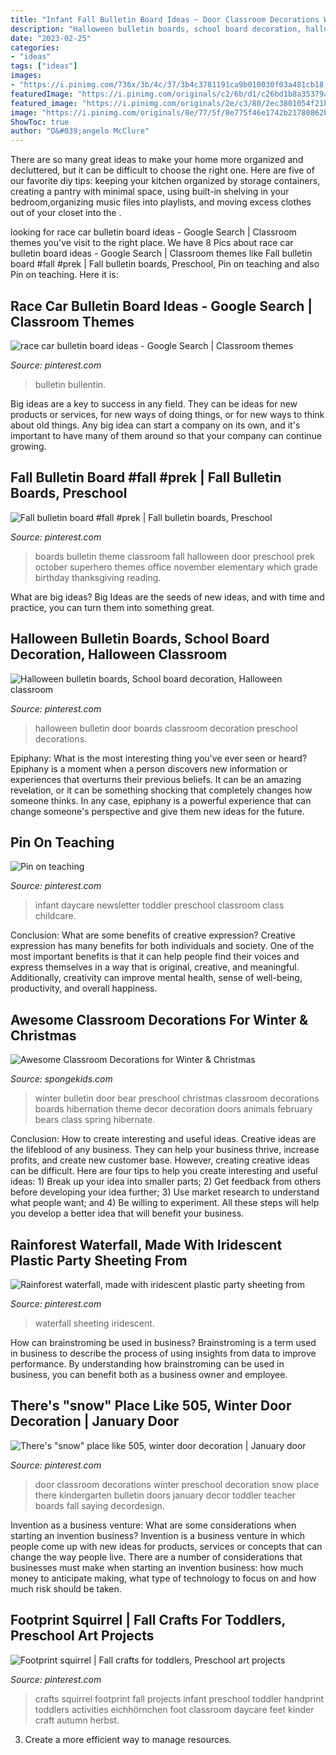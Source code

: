 ```yaml
---
title: "Infant Fall Bulletin Board Ideas ~ Door Classroom Decorations Winter Preschool Decoration Snow Place There Kindergarten Bulletin Doors January Decor Toddler Teacher Boards Fall Saying Decordesign"
description: "Halloween bulletin boards, school board decoration, halloween classroom"
date: "2023-02-25"
categories:
- "ideas"
tags: ["ideas"]
images:
- "https://i.pinimg.com/736x/3b/4c/37/3b4c3781191ca9b010030f03a481cb18.jpg"
featuredImage: "https://i.pinimg.com/originals/c2/6b/d1/c26bd1b8a35379a5b1a8473541a561bc.jpg"
featured_image: "https://i.pinimg.com/originals/2e/c3/80/2ec3801054f21bc00a4fb6b3370e291e.jpg"
image: "https://i.pinimg.com/originals/8e/77/5f/8e775f46e1742b21780862ba58ac1317.jpg"
ShowToc: true
author: "D&#039;angelo McClure"
---
```



There are so many great ideas to make your home more organized and decluttered, but it can be difficult to choose the right one. Here are five of our favorite diy tips: keeping your kitchen organized by storage containers, creating a pantry with minimal space, using built-in shelving in your bedroom,organizing music files into playlists, and moving excess clothes out of your closet into the .

	

		
looking for race car bulletin board ideas - Google Search | Classroom themes you've visit to the right place. We have 8 Pics about race car bulletin board ideas - Google Search | Classroom themes like Fall bulletin board #fall #prek | Fall bulletin boards, Preschool, Pin on teaching and also Pin on teaching. Here it is:
		
    
## Race Car Bulletin Board Ideas - Google Search | Classroom Themes

<img loading=lazy src="https://i.pinimg.com/736x/1a/1d/56/1a1d563fe413356230619d30fa5dce87.jpg" onerror="this.onerror=null;this.src='https://tse2.mm.bing.net/th?id=OIP.3YMSEXU_6HeTnoY4Ug0iwwHaJ3&amp;pid=15.1';" alt="race car bulletin board ideas - Google Search | Classroom themes">

_Source: pinterest.com_

>bulletin bullentin. 

	

Big ideas are a key to success in any field. They can be ideas for new products or services, for new ways of doing things, or for new ways to think about old things. Any big idea can start a company on its own, and it's important to have many of them around so that your company can continue growing.

    
## Fall Bulletin Board #fall #prek | Fall Bulletin Boards, Preschool

<img loading=lazy src="https://i.pinimg.com/736x/5c/70/57/5c70577e2fbc5c9072c0f8284bb37094.jpg" onerror="this.onerror=null;this.src='https://tse4.mm.bing.net/th?id=OIP.OIdHt_fE20XddtcHBlJsWAHaJ4&amp;pid=15.1';" alt="Fall bulletin board #fall #prek | Fall bulletin boards, Preschool">

_Source: pinterest.com_

>boards bulletin theme classroom fall halloween door preschool prek october superhero themes office november elementary which grade birthday thanksgiving reading. 

	

What are big ideas?
Big Ideas are the seeds of new ideas, and with time and practice, you can turn them into something great.

    
## Halloween Bulletin Boards, School Board Decoration, Halloween Classroom

<img loading=lazy src="https://i.pinimg.com/736x/3b/4c/37/3b4c3781191ca9b010030f03a481cb18.jpg" onerror="this.onerror=null;this.src='https://tse3.mm.bing.net/th?id=OIP.E1XRP4u_MP2KonVFlsyrugHaHa&amp;pid=15.1';" alt="Halloween bulletin boards, School board decoration, Halloween classroom">

_Source: pinterest.com_

>halloween bulletin door boards classroom decoration preschool decorations. 

	

Epiphany: What is the most interesting thing you've ever seen or heard?
Epiphany is a moment when a person discovers new information or experiences that overturns their previous beliefs. It can be an amazing revelation, or it can be something shocking that completely changes how someone thinks. In any case, epiphany is a powerful experience that can change someone's perspective and give them new ideas for the future.

    
## Pin On Teaching

<img loading=lazy src="https://i.pinimg.com/736x/a6/1d/48/a61d48dc63bcc7817cf998f7d134ab24.jpg" onerror="this.onerror=null;this.src='https://tse2.mm.bing.net/th?id=OIP.toCXGLSblzkIkBJWfLizJgDYEg&amp;pid=15.1';" alt="Pin on teaching">

_Source: pinterest.com_

>infant daycare newsletter toddler preschool classroom class childcare. 

	

Conclusion: What are some benefits of creative expression?
Creative expression has many benefits for both individuals and society. One of the most important benefits is that it can help people find their voices and express themselves in a way that is original, creative, and meaningful. Additionally, creativity can improve mental health, sense of well-being, productivity, and overall happiness.

    
## Awesome Classroom Decorations For Winter &amp; Christmas

<img loading=lazy src="http://spongekids.com/wp-content/uploads/2016/11/christmas-bulletin-board/20-christmas-bulletin-board-ideas.jpg" onerror="this.onerror=null;this.src='https://tse3.mm.bing.net/th?id=OIP.DD_WEXMKLKaHmffS4ZytEwAAAA&amp;pid=15.1';" alt="Awesome Classroom Decorations for Winter &amp; Christmas">

_Source: spongekids.com_

>winter bulletin door bear preschool christmas classroom decorations boards hibernation theme decor decoration doors animals february bears class spring hibernate. 

	

Conclusion: How to create interesting and useful ideas.
Creative ideas are the lifeblood of any business. They can help your business thrive, increase profits, and create new customer base. However, creating creative ideas can be difficult. Here are four tips to help you create interesting and useful ideas: 1) Break up your idea into smaller parts; 2) Get feedback from others before developing your idea further; 3) Use market research to understand what people want; and 4) Be willing to experiment. All these steps will help you develop a better idea that will benefit your business.

    
## Rainforest Waterfall, Made With Iridescent Plastic Party Sheeting From

<img loading=lazy src="https://i.pinimg.com/originals/2e/c3/80/2ec3801054f21bc00a4fb6b3370e291e.jpg" onerror="this.onerror=null;this.src='https://tse4.mm.bing.net/th?id=OIP.-lBUrIHFXFAjCe9TeI1FFAHaJ4&amp;pid=15.1';" alt="Rainforest waterfall, made with iridescent plastic party sheeting from">

_Source: pinterest.com_

>waterfall sheeting iridescent. 

	

How can brainstroming be used in business?
Brainstroming is a term used in business to describe the process of using insights from data to improve performance. By understanding how brainstroming can be used in business, you can benefit both as a business owner and employee.

    
## There&#039;s &quot;snow&quot; Place Like 505, Winter Door Decoration | January Door

<img loading=lazy src="https://i.pinimg.com/originals/8e/77/5f/8e775f46e1742b21780862ba58ac1317.jpg" onerror="this.onerror=null;this.src='https://tse4.mm.bing.net/th?id=OIP.0vB8GI3QMuh3TGMTfZL1-wHaLH&amp;pid=15.1';" alt="There&#039;s &quot;snow&quot; place like 505, winter door decoration | January door">

_Source: pinterest.com_

>door classroom decorations winter preschool decoration snow place there kindergarten bulletin doors january decor toddler teacher boards fall saying decordesign. 

	

Invention as a business venture: What are some considerations when starting an invention business?
Invention is a business venture in which people come up with new ideas for products, services or concepts that can change the way people live. There are a number of considerations that businesses must make when starting an invention business: how much money to anticipate making, what type of technology to focus on and how much risk should be taken.

    
## Footprint Squirrel | Fall Crafts For Toddlers, Preschool Art Projects

<img loading=lazy src="https://i.pinimg.com/originals/c2/6b/d1/c26bd1b8a35379a5b1a8473541a561bc.jpg" onerror="this.onerror=null;this.src='https://tse1.mm.bing.net/th?id=OIP.MKTbLPXvZgeW1q0NHqLYBQHaJ4&amp;pid=15.1';" alt="Footprint squirrel | Fall crafts for toddlers, Preschool art projects">

_Source: pinterest.com_

>crafts squirrel footprint fall projects infant preschool toddler handprint toddlers activities eichhörnchen foot classroom daycare feet kinder craft autumn herbst. 

	

3. Create a more efficient way to manage resources.

